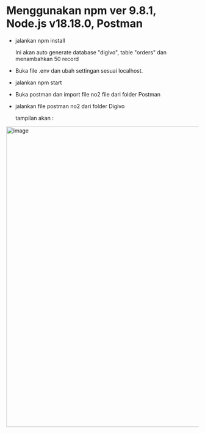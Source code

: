 # Menggunakan npm ver 9.8.1, Node.js v18.18.0, Postman

- jalankan npm install
  
  Ini akan auto generate database "digivo", table "orders" dan menambahkan 50 record

- Buka file .env dan ubah settingan sesuai localhost. 

- jalankan npm start

- Buka postman dan import file no2 file dari folder Postman

- jalankan file postman no2 dari folder Digivo

  tampilan akan :

<img width="1104" height="787" alt="image" src="https://github.com/user-attachments/assets/4c5ccd5b-842e-48f9-a289-3cd6dd77a50d" />